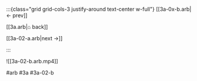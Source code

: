 :::{class="grid grid-cols-3 justify-around text-center w-full"}
[[3a-0x-b.arb|← prev]]

[[3a.arb|⌂ back]]

[[3a-02-a.arb|next →]]

:::

![[3a-02-b.arb.mp4]]

#arb #3a #3a-02-b

